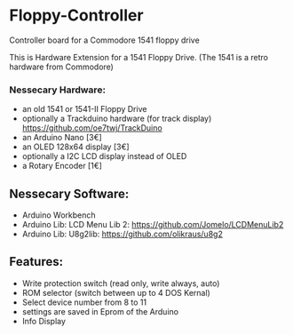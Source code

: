 # Floppy-Controller
Controller board for a Commodore 1541 floppy drive

This is Hardware Extension for a 1541 Floppy Drive.
(The 1541 is a retro hardware from Commodore)


### Nessecary Hardware:
* an old 1541 or 1541-II Floppy Drive
* optionally a Trackduino hardware (for track display)
  https://github.com/oe7twj/TrackDuino
* an Arduino Nano [3€]
* an OLED 128x64 display [3€]
* optionally a I2C LCD display instead of OLED
* a Rotary Encoder [1€]


## Nessecary Software:
- Arduino Workbench
- Arduino Lib: LCD Menu Lib 2: https://github.com/Jomelo/LCDMenuLib2
- Arduino Lib: U8g2lib: https://github.com/olikraus/u8g2


## Features:
* Write protection switch (read only, write always, auto)
* ROM selector (switch between up to 4 DOS Kernal)
* Select device number from 8 to 11
* settings are saved in Eprom of the Arduino
* Info Display



